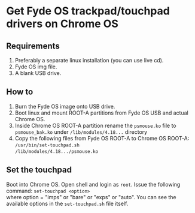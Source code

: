 # Get Fyde OS trackpad/touchpad drivers on Chrome OS
## Requirements
1. Preferably a separate linux installation (you can use live cd).  
2. Fyde OS img file.  
3. A blank USB drive.  
## How to
1. Burn the Fyde OS image onto USB drive.  
2. Boot linux and mount ROOT-A partitions from Fyde OS USB and actual Chrome OS.  
3. Inside Chrome OS ROOT-A partition rename the `psmouse.ko` file to `psmouse_bak.ko` under `/lib/modules/4.18...` directory  
4. Copy the following files from Fyde OS ROOT-A to Chrome OS ROOT-A:  
`/usr/bin/set-touchpad.sh`  
`/lib/modules/4.18.../psmouse.ko`  
## Set the touchpad
Boot into Chrome OS. Open shell and login as `root`. Issue the following command:
`set-touchpad <option>`  
where option = "imps" or "bare" or "exps" or "auto". You can see the available options in the `set-touchpad.sh` file itself.
